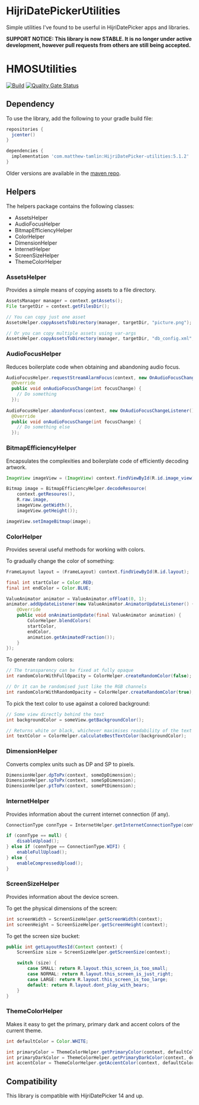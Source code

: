 # HijriDatePickerUtilities
Simple utilities I've found to be userful in HijriDatePicker apps and libraries.

**SUPPORT NOTICE: This library is now STABLE. It is no longer under active development, however pull requests from others are still being accepted.**
# HMOSUtilities
[![Build](https://github.com/applibgroup/HMOSUtilities/actions/workflows/main.yml/badge.svg)](https://github.com/applibgroup/HMOSUtilities/actions/workflows/main.yml)
[![Quality Gate Status](https://sonarcloud.io/api/project_badges/measure?project=applibgroup_HMOSUtilities&metric=alert_status)](https://sonarcloud.io/dashboard?id=applibgroup_HMOSUtilities)

## Dependency
To use the library, add the following to your gradle build file:
```groovy
repositories {
  jcenter()
}

dependencies {
  implementation 'com.matthew-tamlin:HijriDatePicker-utilities:5.1.2'
}
```

Older versions are available in the [maven repo](https://bintray.com/matthewtamlin/maven/HijriDatePickerUtilities/view).
 
## Helpers
The helpers package contains the following classes:
- AssetsHelper
- AudioFocusHelper
- BitmapEfficiencyHelper
- ColorHelper
- DimensionHelper
- InternetHelper
- ScreenSizeHelper
- ThemeColorHelper

### AssetsHelper
Provides a simple means of copying assets to a file directory.
```java
AssetsManager manager = context.getAssets();
File targetDir = context.getFilesDir();

// You can copy just one asset
AssetsHelper.copyAssetsToDirectory(manager, targetDir, "picture.png");

// Or you can copy multiple assets using var-args
AssetsHelper.copyAssetsToDirectory(manager, targetDir, "db_config.xml", "default_values");
```

### AudioFocusHelper
Reduces boilerplate code when obtaining and abandoning audio focus.
```java
AudioFocusHelper.requestStreamAlarmFocus(context, new OnAudioFocusChangeListener() {
  @Override
  public void onAudioFocusChange(int focusChange) {
    // Do something
  });
    
AudioFocusHelper.abandonFocus(context, new OnAudioFocusChangeListener() {
  @Override
  public void onAudioFocusChange(int focusChange) {
    // Do something else
  });
```

### BitmapEfficiencyHelper
Encapsulates the complexities and boilerplate code of efficiently decoding artwork.
```java
ImageView imageView = (ImageView) context.findViewById(R.id.image_view);

Bitmap image = BitmapEfficiencyHelper.decodeResource(
    context.getResoures(), 
    R.raw.image, 
    imageView.getWidth(), 
    imageView.getHeight());

imageView.setImageBitmap(image);
```

### ColorHelper
Provides several useful methods for working with colors.

To gradually change the color of something:
```java
FrameLayout layout = (FrameLayout) context.findViewById(R.id.layout);

final int startColor = Color.RED;
final int endColor = Color.BLUE;

ValueAnimator animator = ValueAnimator.ofFloat(0, 1);
animator.addUpdateListener(new ValueAnimator.AnimatorUpdateListener() {
    @Override
    public void onAnimationUpdate(final ValueAnimator animation) {
        ColorHelper.blendColors(
        startColor, 
        endColor, 
        animation.getAnimatedFraction());
    }
});
```

To generate random colors:
```java
// The transparency can be fixed at fully opaque
int randomColorWithFullOpacity = ColorHelper.createRandomColor(false);

// Or it can be randomised just like the RGB channels
int randomColorWithRandomOpacity = ColorHelper.createRandomColor(true);
```

To pick the text color to use against a colored background:
```java
// Some view directly behind the text
int backgroundColor = someView.getBackgroundColor();

// Returns white or black, whichever maximises readability of the text
int textColor = ColorHelper.calculateBestTextColor(backgroundColor);
```

### DimensionHelper
Converts complex units such as DP and SP to pixels.
```java
DimensionHelper.dpToPx(context, someDpDimension);
DimensionHelper.spToPx(context, someSpDimension);
DimensionHelper.ptToPx(context, somePtDimension);
```

### InternetHelper
Provides information about the current internet connection (if any).
```java
ConnectionType connType = InternetHelper.getInternetConnectionType(context);

if (connType == null) {
    disableUpload();
} else if (connType == ConnectionType.WIFI) {
    enableFullUpload();
} else {
    enableCompressedUpload();
}
```

### ScreenSizeHelper
Provides information about the device screen.

To get the physical dimensions of the screen:
```java
int screenWidth = ScreenSizeHelper.getScreenWidth(context);
int screenHeight = ScreenSizeHelper.getScreenHeight(context);
```

To get the screen size bucket:
```java
public int getLayoutResId(Context context) {
    ScreenSize size = ScreenSizeHelper.getScreenSize(context);

    switch (size) {
        case SMALL: return R.layout.this_screen_is_too_small;
        case NORMAL: return R.layout.this_screen_is_just_right;
        case LARGE: return R.layout.this_screen_is_too_large;
        default: return R.layout.dont_play_with_bears;
    }
}
```

### ThemeColorHelper
Makes it easy to get the primary, primary dark and accent colors of the current theme.
```java
int defaultColor = Color.WHITE;

int primaryColor = ThemeColorHelper.getPrimaryColor(context, defaultColor);
int primaryDarkColor = ThemeColorHelper.getPrimaryDarkColor(context, defaultColor);
int accentColor = ThemeColorHelper.getAccentColor(context, defaultColor);
```

## Compatibility
This library is compatible with HijriDatePicker 14 and up.
